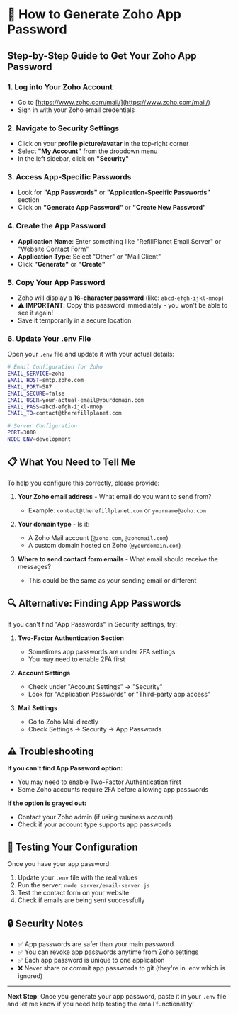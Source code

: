 # 🔐 How to Generate Zoho App Password

## Step-by-Step Guide to Get Your Zoho App Password

### 1. **Log into Your Zoho Account**
- Go to [https://www.zoho.com/mail/](https://www.zoho.com/mail/)
- Sign in with your Zoho email credentials

### 2. **Navigate to Security Settings**
- Click on your **profile picture/avatar** in the top-right corner
- Select **"My Account"** from the dropdown menu
- In the left sidebar, click on **"Security"**

### 3. **Access App-Specific Passwords**
- Look for **"App Passwords"** or **"Application-Specific Passwords"** section
- Click on **"Generate App Password"** or **"Create New Password"**

### 4. **Create the App Password**
- **Application Name**: Enter something like "RefillPlanet Email Server" or "Website Contact Form"
- **Application Type**: Select "Other" or "Mail Client"
- Click **"Generate"** or **"Create"**

### 5. **Copy Your App Password**
- Zoho will display a **16-character password** (like: `abcd-efgh-ijkl-mnop`)
- **⚠️ IMPORTANT**: Copy this password immediately - you won't be able to see it again!
- Save it temporarily in a secure location

### 6. **Update Your .env File**
Open your `.env` file and update it with your actual details:

```bash
# Email Configuration for Zoho
EMAIL_SERVICE=zoho
EMAIL_HOST=smtp.zoho.com
EMAIL_PORT=587
EMAIL_SECURE=false
EMAIL_USER=your-actual-email@yourdomain.com
EMAIL_PASS=abcd-efgh-ijkl-mnop
EMAIL_TO=contact@therefillplanet.com

# Server Configuration
PORT=3000
NODE_ENV=development
```

## 📋 What You Need to Tell Me

To help you configure this correctly, please provide:

1. **Your Zoho email address** - What email do you want to send from?
   - Example: `contact@therefillplanet.com` or `yourname@zoho.com`

2. **Your domain type** - Is it:
   - A Zoho Mail account (`@zoho.com`, `@zohomail.com`)
   - A custom domain hosted on Zoho (`@yourdomain.com`)

3. **Where to send contact form emails** - What email should receive the messages?
   - This could be the same as your sending email or different

## 🔍 Alternative: Finding App Passwords

If you can't find "App Passwords" in Security settings, try:

1. **Two-Factor Authentication Section**
   - Sometimes app passwords are under 2FA settings
   - You may need to enable 2FA first

2. **Account Settings**
   - Check under "Account Settings" → "Security"
   - Look for "Application Passwords" or "Third-party app access"

3. **Mail Settings**
   - Go to Zoho Mail directly
   - Check Settings → Security → App Passwords

## ⚠️ Troubleshooting

**If you can't find App Password option:**
- You may need to enable Two-Factor Authentication first
- Some Zoho accounts require 2FA before allowing app passwords

**If the option is grayed out:**
- Contact your Zoho admin (if using business account)
- Check if your account type supports app passwords

## 🧪 Testing Your Configuration

Once you have your app password:

1. Update your `.env` file with the real values
2. Run the server: `node server/email-server.js`
3. Test the contact form on your website
4. Check if emails are being sent successfully

## 🔒 Security Notes

- ✅ App passwords are safer than your main password
- ✅ You can revoke app passwords anytime from Zoho settings
- ✅ Each app password is unique to one application
- ❌ Never share or commit app passwords to git (they're in .env which is ignored)

---

**Next Step**: Once you generate your app password, paste it in your `.env` file and let me know if you need help testing the email functionality!